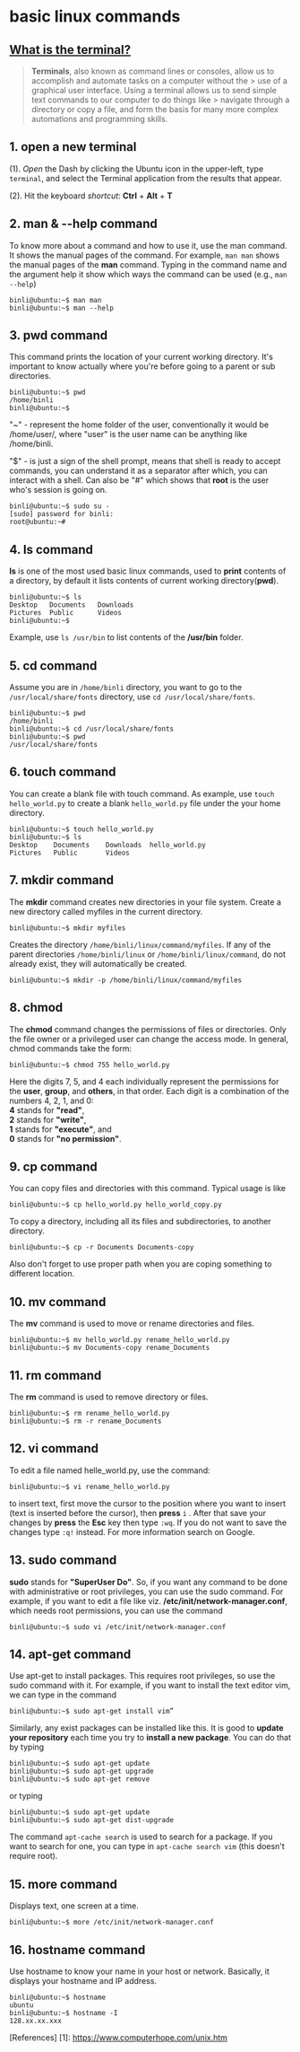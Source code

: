 # basic linux commands 
## [What is the terminal?](https://itconnect.uw.edu/learn/workshops/online-tutorials/web-publishing/what-is-a-terminal/)
> **Terminals**, also known as command lines or consoles, allow us to accomplish and automate tasks on a computer without the > use of a graphical user interface. Using a terminal allows us to send simple text commands to our computer to do things like > navigate through a directory or copy a file, and form the basis for many more complex automations and programming skills. 

## 1. open a new terminal 
(1). *Open* the Dash by clicking the Ubuntu icon in the upper-left, type `terminal`, and select the Terminal application from the results that appear.

(2). Hit the keyboard *shortcut*: **Ctrl** + **Alt** + **T**

## 2. man & --help command
To know more about a command and how to use it, use the man command. It shows the manual pages of the command.
For example, `man man` shows the manual pages of the **man** command. Typing in the command name and 
the argument help it show which ways the command can be used (e.g., `man --help`)
```
binli@ubuntu:~$ man man  
binli@ubuntu:~$ man --help
```
## 3. pwd command
This command prints the location of your current working directory. It's important to know actually where you're before going to a parent or sub directories.
```
binli@ubuntu:~$ pwd
/home/binli
binli@ubuntu:~$ 
```
"~" - represent the home folder of the user, conventionally it would be /home/user/, where "user" is the user name can be anything like /home/binli.

"$" - is just a sign of the shell prompt, means that shell is ready to accept commands, you can understand it as a separator after which, you can interact with a shell. Can also be "#" which shows that **root** is the user who's session is going on.
```
binli@ubuntu:~$ sudo su -
[sudo] password for binli: 
root@ubuntu:~# 
```
## 4. ls command
**ls** is one of the  most used basic linux commands, used to **print** contents of a directory, by default it lists contents of current working directory(**pwd**).
```
binli@ubuntu:~$ ls
Desktop   Documents   Downloads
Pictures  Public      Videos
binli@ubuntu:~$ 
```
Example, use `ls /usr/bin` to list contents of the **/usr/bin** folder.
## 5. cd command
Assume you are in `/home/binli` directory, you want to go to the `/usr/local/share/fonts` directory, use `cd /usr/local/share/fonts`.
```
binli@ubuntu:~$ pwd
/home/binli
binli@ubuntu:~$ cd /usr/local/share/fonts
binli@ubuntu:~$ pwd
/usr/local/share/fonts
```
## 6. touch command
You can create a blank file with touch command. As example, use `touch hello_world.py` to create a blank `hello_world.py` file under the your home directory.
```
binli@ubuntu:~$ touch hello_world.py
binli@ubuntu:~$ ls
Desktop    Documents    Downloads  hello_world.py
Pictures   Public       Videos
```
## 7. mkdir command
The **mkdir** command creates new directories in your file system. 
Create a new directory called myfiles in the current directory.
```
binli@ubuntu:~$ mkdir myfiles
```
Creates the directory `/home/binli/linux/command/myfiles`. If any of the parent directories `/home/binli/linux` or `/home/binli/linux/command`, do not already exist, they will automatically be created.
```
binli@ubuntu:~$ mkdir -p /home/binli/linux/command/myfiles
```
## 8. chmod
The **chmod** command changes the permissions of files or directories. Only the file owner or a privileged user can change the access mode.
In general, chmod commands take the form:
```
binli@ubuntu:~$ chmod 755 hello_world.py
```
Here the digits 7, 5, and 4 each individually represent the permissions for the **user**, **group**, and **others**, in that order. Each digit is a combination of the numbers 4, 2, 1, and 0:   
**4** stands for **"read"**,  
**2** stands for **"write"**,  
**1** stands for **"execute"**, and  
**0** stands for **"no permission"**.  

## 9. cp command
You can copy files and directories with this command. Typical usage is like 
```
binli@ubuntu:~$ cp hello_world.py hello_world_copy.py
```
To copy a directory, including all its files and subdirectories, to another directory.
```
binli@ubuntu:~$ cp -r Documents Documents-copy
```
Also don't forget to use proper path when you are coping something to different location.

## 10. mv command
The **mv** command is used to move or rename directories and files.
```
binli@ubuntu:~$ mv hello_world.py rename_hello_world.py
binli@ubuntu:~$ mv Documents-copy rename_Documents
```
## 11. rm command
The **rm** command is used to remove directory or files.
```
binli@ubuntu:~$ rm rename_hello_world.py
binli@ubuntu:~$ rm -r rename_Documents
```
## 12. vi command
To edit a file named helle_world.py, use the command:
```
binli@ubuntu:~$ vi rename_hello_world.py
```
to insert text, first move the cursor to the position where you want to insert (text is inserted before the cursor),
then **press** `i` . After that save your changes by **press** the **Esc** key then type `:wq`. If you do not want to save 
the changes type `:q!` instead. For more information search on Google.

## 13. sudo command
**sudo** stands for **"SuperUser Do"**. So, if you want any command to be done with administrative 
or root privileges, you can use the sudo command. For example, if you want to edit a file like viz. 
**/etc/init/network-manager.conf**, which needs root permissions, you can use the command 
```
binli@ubuntu:~$ sudo vi /etc/init/network-manager.conf
```
## 14. apt-get command 
Use apt-get to install packages. This requires root privileges, so use the sudo command with it.
For example, if you want to install the text editor vim, we can type in the command 
```
binli@ubuntu:~$ sudo apt-get install vim”
```
Similarly, any exist packages can be installed like this. It is good to **update your repository** each time you try to **install a new package**. 
You can do that by typing 
```
binli@ubuntu:~$ sudo apt-get update
binli@ubuntu:~$ sudo apt-get upgrade
binli@ubuntu:~$ sudo apt-get remove
```
or typing
```
binli@ubuntu:~$ sudo apt-get update
binli@ubuntu:~$ sudo apt-get dist-upgrade
```
The command `apt-cache search` is used to search for a package. If you want to search for one, you can type in `apt-cache search vim` (this doesn't require root).
## 15. more command
Displays text, one screen at a time.
```
binli@ubuntu:~$ more /etc/init/network-manager.conf
```
## 16. hostname command
Use hostname to know your name in your host or network. Basically, it displays your hostname and IP address. 
```
binli@ubuntu:~$ hostname
ubuntu
binli@ubuntu:~$ hostname -I
128.xx.xx.xxx
```
[References]
[1]: https://www.computerhope.com/unix.htm 
